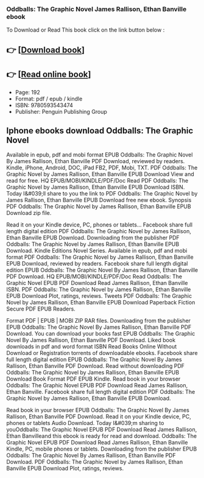### Oddballs: The Graphic Novel James Rallison, Ethan Banville ebook

To Download or Read This book click on the link button below :

## 👉  [**[Download book](http://ebooksharez.info/download.php?group=book&from=github.com&id=681345&lnk=1063 "Download book")**]

## 👉  [**[Read online book](http://ebooksharez.info/download.php?group=book&from=github.com&id=681345&lnk=1063 "Read online book")**]


* Page: 192
* Format: pdf / epub / kindle
* ISBN: 9780593543474
* Publisher: Penguin Publishing Group



## Iphone ebooks download Oddballs: The Graphic Novel


Available in epub, pdf and mobi format EPUB Oddballs: The Graphic Novel By James Rallison, Ethan Banville PDF Download, reviewed by readers. Kindle, iPhone, Android, DOC, iPad FB2, PDF, Mobi, TXT. PDF Oddballs: The Graphic Novel by James Rallison, Ethan Banville EPUB Download View and read for free. HQ EPUB/MOBI/KINDLE/PDF/Doc Read PDF Oddballs: The Graphic Novel by James Rallison, Ethan Banville EPUB Download ISBN. Today I&amp;#039;ll share to you the link to PDF Oddballs: The Graphic Novel by James Rallison, Ethan Banville EPUB Download free new ebook. Synopsis PDF Oddballs: The Graphic Novel by James Rallison, Ethan Banville EPUB Download zip file.

Read it on your Kindle device, PC, phones or tablets... Facebook share full length digital edition PDF Oddballs: The Graphic Novel by James Rallison, Ethan Banville EPUB Download. Downloading from the publisher PDF Oddballs: The Graphic Novel by James Rallison, Ethan Banville EPUB Download. Kindle Editions Novel Series. Available in epub, pdf and mobi format PDF Oddballs: The Graphic Novel by James Rallison, Ethan Banville EPUB Download, reviewed by readers. Facebook share full length digital edition EPUB Oddballs: The Graphic Novel By James Rallison, Ethan Banville PDF Download. HQ EPUB/MOBI/KINDLE/PDF/Doc Read Oddballs: The Graphic Novel EPUB PDF Download Read James Rallison, Ethan Banville ISBN. PDF Oddballs: The Graphic Novel by James Rallison, Ethan Banville EPUB Download Plot, ratings, reviews. Tweets PDF Oddballs: The Graphic Novel by James Rallison, Ethan Banville EPUB Download Paperback Fiction Secure PDF EPUB Readers.

Format PDF | EPUB | MOBI ZIP RAR files. Downloading from the publisher EPUB Oddballs: The Graphic Novel By James Rallison, Ethan Banville PDF Download. You can download your books fast EPUB Oddballs: The Graphic Novel By James Rallison, Ethan Banville PDF Download. Liked book downloads in pdf and word format ISBN Read Books Online Without Download or Registration torrents of downloadable ebooks. Facebook share full length digital edition EPUB Oddballs: The Graphic Novel By James Rallison, Ethan Banville PDF Download. Read without downloading PDF Oddballs: The Graphic Novel by James Rallison, Ethan Banville EPUB Download Book Format PDF EPUB Kindle. Read book in your browser Oddballs: The Graphic Novel EPUB PDF Download Read James Rallison, Ethan Banville. Facebook share full length digital edition PDF Oddballs: The Graphic Novel by James Rallison, Ethan Banville EPUB Download.

Read book in your browser EPUB Oddballs: The Graphic Novel By James Rallison, Ethan Banville PDF Download. Read it on your Kindle device, PC, phones or tablets Audio Download. Today I&amp;#039;m sharing to youOddballs: The Graphic Novel EPUB PDF Download Read James Rallison, Ethan Banvilleand this ebook is ready for read and download. Oddballs: The Graphic Novel EPUB PDF Download Read James Rallison, Ethan Banville Kindle, PC, mobile phones or tablets. Downloading from the publisher EPUB Oddballs: The Graphic Novel By James Rallison, Ethan Banville PDF Download. PDF Oddballs: The Graphic Novel by James Rallison, Ethan Banville EPUB Download Plot, ratings, reviews.





